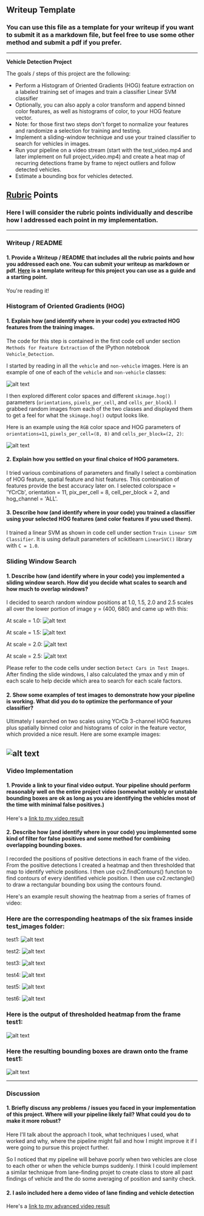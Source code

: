 ## Writeup Template
### You can use this file as a template for your writeup if you want to submit it as a markdown file, but feel free to use some other method and submit a pdf if you prefer.

---

**Vehicle Detection Project**

The goals / steps of this project are the following:

* Perform a Histogram of Oriented Gradients (HOG) feature extraction on a labeled training set of images and train a classifier Linear SVM classifier
* Optionally, you can also apply a color transform and append binned color features, as well as histograms of color, to your HOG feature vector. 
* Note: for those first two steps don't forget to normalize your features and randomize a selection for training and testing.
* Implement a sliding-window technique and use your trained classifier to search for vehicles in images.
* Run your pipeline on a video stream (start with the test_video.mp4 and later implement on full project_video.mp4) and create a heat map of recurring detections frame by frame to reject outliers and follow detected vehicles.
* Estimate a bounding box for vehicles detected.

[//]: # (Image References)
[image1]: ./examples/car_not_car.png
[image2]: ./examples/hog_example.png
[image3]: ./examples/scale_10_test1.jpg
[image4]: ./examples/scale_15_test1.jpg
[image5]: ./examples/scale_20_test1.jpg
[image6]: ./examples/scale_25_test1.jpg
[image7]: ./examples/sliding_window.jpg
[image8]: ./examples/heatmap_test1.png
[image9]: ./examples/heatmap_test2.png
[image10]: ./examples/heatmap_test3.png
[image11]: ./examples/heatmap_test4.png
[image12]: ./examples/heatmap_test5.png
[image13]: ./examples/heatmap_test6.png
[image14]: ./examples/thres_heatmap_test1.jpg
[image15]: ./examples/rectangle_test1.jpg
[video1]: ./project_video_find_car.mp4
[video2]: ./project_video_find_car_lane.mp4

## [Rubric](https://review.udacity.com/#!/rubrics/513/view) Points
### Here I will consider the rubric points individually and describe how I addressed each point in my implementation.  

---
### Writeup / README

#### 1. Provide a Writeup / README that includes all the rubric points and how you addressed each one.  You can submit your writeup as markdown or pdf.  [Here](https://github.com/udacity/CarND-Vehicle-Detection/blob/master/writeup_template.md) is a template writeup for this project you can use as a guide and a starting point.  

You're reading it!

### Histogram of Oriented Gradients (HOG)

#### 1. Explain how (and identify where in your code) you extracted HOG features from the training images.

The code for this step is contained in the first code cell under section `Methods for Feature Extraction` of the IPython notebook `Vehicle_Detection`.  

I started by reading in all the `vehicle` and `non-vehicle` images.  Here is an example of one of each of the `vehicle` and `non-vehicle` classes:

![alt text][image1]

I then explored different color spaces and different `skimage.hog()` parameters (`orientations`, `pixels_per_cell`, and `cells_per_block`).  I grabbed random images from each of the two classes and displayed them to get a feel for what the `skimage.hog()` output looks like.

Here is an example using the `RGB` color space and HOG parameters of `orientations=11`, `pixels_per_cell=(8, 8)` and `cells_per_block=(2, 2)`:


![alt text][image2]

#### 2. Explain how you settled on your final choice of HOG parameters.

I tried various combinations of parameters and finally I select a combination of HOG feature, spatial feature and hist features. This combination of features provide the best accuracy later on. I selected colorspace = 'YCrCb', orientation = 11, pix_per_cell = 8, cell_per_block = 2, and hog_channel = 'ALL'.
#### 3. Describe how (and identify where in your code) you trained a classifier using your selected HOG features (and color features if you used them).

I trained a linear SVM as shown in code cell under section `Train Linear SVM Classifier`. It is using default parameters of scikitlearn `LinearSVC()` library with `C = 1.0`.

### Sliding Window Search

#### 1. Describe how (and identify where in your code) you implemented a sliding window search.  How did you decide what scales to search and how much to overlap windows?

I decided to search random window positions at 1.0, 1.5, 2.0 and 2.5 scales all over the lower portion of image y = (400, 680) and came up with this:

At scale = 1.0:
![alt text][image3]

At scale = 1.5:
![alt text][image4]

At scale = 2.0:
![alt text][image5]

At scale = 2.5:
![alt text][image6]

Please refer to the code cells under section `Detect Cars in Test Images`. After finding the slide windows, I also calculated the ymax and y min of each scale to help decide which area to search for each scale factors.

#### 2. Show some examples of test images to demonstrate how your pipeline is working.  What did you do to optimize the performance of your classifier?

Ultimately I searched on two scales using YCrCb 3-channel HOG features plus spatially binned color and histograms of color in the feature vector, which provided a nice result.  Here are some example images:

![alt text][image4]
---

### Video Implementation

#### 1. Provide a link to your final video output.  Your pipeline should perform reasonably well on the entire project video (somewhat wobbly or unstable bounding boxes are ok as long as you are identifying the vehicles most of the time with minimal false positives.)
Here's a [link to my video result](./project_video_find_car.mp4)


#### 2. Describe how (and identify where in your code) you implemented some kind of filter for false positives and some method for combining overlapping bounding boxes.

I recorded the positions of positive detections in each frame of the video.  From the positive detections I created a heatmap and then thresholded that map to identify vehicle positions. I then use cv2.findContours() function to find contours of every identified vehicle position. I then use cv2.rectangle() to draw a rectangular bounding box using the contours found. 

Here's an example result showing the heatmap from a series of frames of video:

### Here are the corresponding heatmaps of the six frames inside test_images folder:
test1:
![alt text][image8]

test2:
![alt text][image9]

test3:
![alt text][image10]

test4:
![alt text][image11]

test5:
![alt text][image12]

test6:
![alt text][image13]

### Here is the output of thresholded heatmap from the frame test1:
![alt text][image14]

### Here the resulting bounding boxes are drawn onto the frame test1:
![alt text][image15]



---

### Discussion

#### 1. Briefly discuss any problems / issues you faced in your implementation of this project.  Where will your pipeline likely fail?  What could you do to make it more robust?

Here I'll talk about the approach I took, what techniques I used, what worked and why, where the pipeline might fail and how I might improve it if I were going to pursue this project further.

So I noticed that my pipeline will behave poorly when two vehicles are close to each other or when the vehicle bumps suddenly. I think I could implement a similar technique from lane-finding projet to create class to store all past findings of vehicle and the do some averaging of position and sanity check.

#### 2. I aslo included here a demo video of lane finding and vehicle detection

Here's a [link to my advanced video result](./project_video_find_car_lane.mp4)
